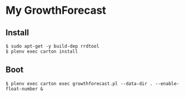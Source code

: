 # My GrowthForecast

## Install

    $ sudo apt-get -y build-dep rrdtool
    $ plenv exec carton install

## Boot

    $ plenv exec carton exec growthforecast.pl --data-dir . --enable-float-number &

